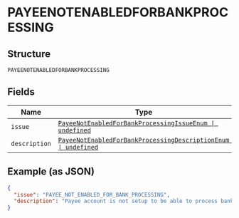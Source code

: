 
# PAYEENOTENABLEDFORBANKPROCESSING

## Structure

`PAYEENOTENABLEDFORBANKPROCESSING`

## Fields

| Name | Type | Tags | Description |
|  --- | --- | --- | --- |
| `issue` | [`PayeeNotEnabledForBankProcessingIssueEnum \| undefined`](../../doc/models/payee-not-enabled-for-bank-processing-issue-enum.md) | Optional | - |
| `description` | [`PayeeNotEnabledForBankProcessingDescriptionEnum \| undefined`](../../doc/models/payee-not-enabled-for-bank-processing-description-enum.md) | Optional | - |

## Example (as JSON)

```json
{
  "issue": "PAYEE_NOT_ENABLED_FOR_BANK_PROCESSING",
  "description": "Payee account is not setup to be able to process bank payments. Please contact your PayPal account manager."
}
```

